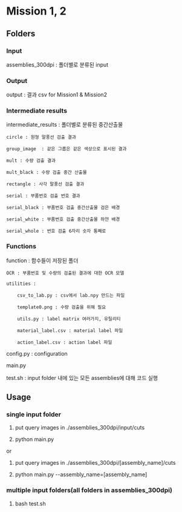 ﻿# Mission 1, 2
## Folders

### Input
assemblies_300dpi : 폴더별로 분류된 input

### Output
output : 결과 csv for Mission1 & Mission2

### Intermediate results
intermediate_results : 폴더별로 분류된 중간산출물

    circle : 원형 말풍선 검출 결과

    group_image  : 같은 그룹은 같은 색상으로 표시된 결과

    mult : 수량 검출 결과

    mult_black : 수량 검출 중간 산출물

    rectangle : 사각 말풍선 검출 결과

    serial : 부품번호 검출 번호 결과

    serial_black : 부품번호 검출 중간산출물 검은 배경
    
    serial_white : 부품번호 검출 중간산출물 하얀 배경
    
    serial_whole : 번호 검출 6자리 숫자 통째로

### Functions
function : 함수들이 저장된 폴더

    OCR : 부품번호 및 수량의 검출된 결과에 대한 OCR 모델

    utilities :

        csv_to_lab.py : csv에서 lab.npy 만드는 파일 
    
        template0.png : 수량 검출을 위해 필요
    
        utils.py : label matrix 여러가지, 유틸리티

        material_label.csv : material label 파일

        action_label.csv : action label 파일
    

config.py : configuration

main.py

test.sh : input folder 내에 있는 모든 assemblies에 대해 코드 실행


## Usage

### single input folder

1. put query images in ./assemblies_300dpi/input/cuts

2. python main.py


or

1. put query images in ./assemblies_300dpi/[assembly_name]/cuts

2. python main.py --assembly_name=[assembly_name]

### multiple input folders(all folders in assemblies_300dpi)

1. bash test.sh
